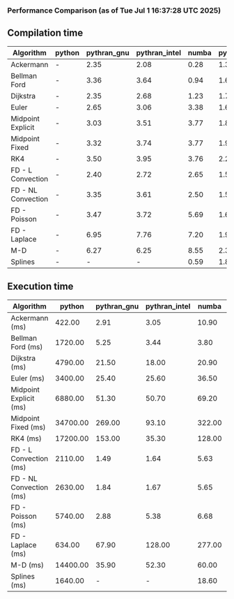 ### Performance Comparison (as of Tue Jul  1 16:37:28 UTC 2025)
## Compilation time
Algorithm                 | python                    | pythran_gnu               | pythran_intel             | numba                     | pyccel_gnu_c              | pyccel_gnu_fortran        | pyccel_intel_c            | pyccel_intel_fortran     
------------------------- | ------------------------- | ------------------------- | ------------------------- | ------------------------- | ------------------------- | ------------------------- | ------------------------- | -------------------------
Ackermann                 | -                         | 2.35                      | 2.08                      | 0.28                      | 1.35                      | 1.37                      | 1.38                      | 1.41                     
Bellman Ford              | -                         | 3.36                      | 3.64                      | 0.94                      | 1.64                      | 1.52                      | 1.56                      | 1.58                     
Dijkstra                  | -                         | 2.35                      | 2.68                      | 1.23                      | 1.75                      | 1.65                      | 1.70                      | 1.71                     
Euler                     | -                         | 2.65                      | 3.06                      | 3.38                      | 1.61                      | 1.50                      | 1.57                      | 1.60                     
Midpoint Explicit         | -                         | 3.03                      | 3.51                      | 3.77                      | 1.85                      | 1.75                      | 1.81                      | 1.81                     
Midpoint Fixed            | -                         | 3.32                      | 3.74                      | 3.77                      | 1.90                      | 1.79                      | 1.83                      | 1.84                     
RK4                       | -                         | 3.50                      | 3.95                      | 3.76                      | 2.24                      | 2.15                      | 2.15                      | 2.21                     
FD - L Convection         | -                         | 2.40                      | 2.72                      | 2.65                      | 1.58                      | 1.47                      | 1.51                      | 1.53                     
FD - NL Convection        | -                         | 3.35                      | 3.61                      | 2.50                      | 1.54                      | 1.45                      | 1.52                      | 1.49                     
FD - Poisson              | -                         | 3.47                      | 3.72                      | 5.69                      | 1.68                      | 1.76                      | 1.64                      | 1.88                     
FD - Laplace              | -                         | 6.95                      | 7.76                      | 7.20                      | 1.95                      | 1.89                      | 1.88                      | 1.98                     
M-D                       | -                         | 6.27                      | 6.25                      | 8.55                      | 2.35                      | 2.47                      | 2.24                      | 2.56                     
Splines                   | -                         | -                         | -                         | 0.59                      | 1.82                      | 1.76                      | 1.73                      | 1.86                     

## Execution time
Algorithm                 | python                    | pythran_gnu               | pythran_intel             | numba                     | pyccel_gnu_c              | pyccel_gnu_fortran        | pyccel_intel_c            | pyccel_intel_fortran     
------------------------- | ------------------------- | ------------------------- | ------------------------- | ------------------------- | ------------------------- | ------------------------- | ------------------------- | -------------------------
Ackermann (ms)            | 422.00                    | 2.91                      | 3.05                      | 10.90                     | 1.23                      | 1.32                      | 4.01                      | 8.89                     
Bellman Ford (ms)         | 1720.00                   | 5.25                      | 3.44                      | 3.80                      | 3.77                      | 3.29                      | 5.88                      | 4.25                     
Dijkstra (ms)             | 4790.00                   | 21.50                     | 18.00                     | 20.90                     | 71.90                     | 19.70                     | 70.00                     | 23.40                    
Euler (ms)                | 3400.00                   | 25.40                     | 25.60                     | 36.50                     | 27.10                     | 11.70                     | 27.00                     | 16.40                    
Midpoint Explicit (ms)    | 6880.00                   | 51.30                     | 50.70                     | 69.20                     | 44.90                     | 19.80                     | 46.30                     | 16.40                    
Midpoint Fixed (ms)       | 34700.00                  | 269.00                    | 93.10                     | 322.00                    | 191.00                    | 73.10                     | 198.00                    | 51.90                    
RK4 (ms)                  | 17200.00                  | 153.00                    | 35.30                     | 128.00                    | 95.40                     | 31.70                     | 91.40                     | 28.00                    
FD - L Convection (ms)    | 2110.00                   | 1.49                      | 1.64                      | 5.63                      | 6.85                      | 1.50                      | 7.73                      | 1.49                     
FD - NL Convection (ms)   | 2630.00                   | 1.84                      | 1.67                      | 5.65                      | 6.73                      | 1.60                      | 7.96                      | 1.39                     
FD - Poisson (ms)         | 5740.00                   | 2.88                      | 5.38                      | 6.68                      | 16.10                     | 2.60                      | 23.90                     | 2.62                     
FD - Laplace (ms)         | 634.00                    | 67.90                     | 128.00                    | 277.00                    | 485.00                    | 60.60                     | 664.00                    | 60.40                    
M-D (ms)                  | 14400.00                  | 35.90                     | 52.30                     | 60.00                     | 117.00                    | 62.20                     | 61.90                     | 89.30                    
Splines (ms)              | 1640.00                   | -                         | -                         | 18.60                     | 14.30                     | 17.80                     | 15.20                     | 27.60                    
